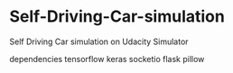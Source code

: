 # Self-Driving-Car-simulation
Self Driving Car simulation on Udacity Simulator


dependencies
tensorflow
keras
socketio
flask
pillow
